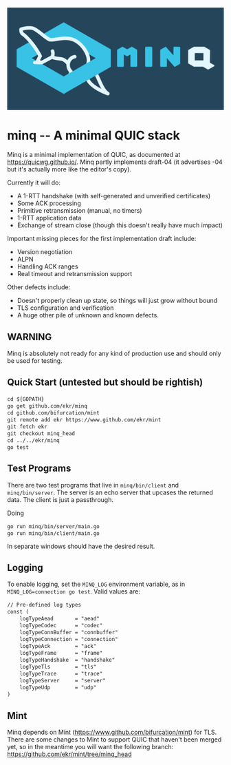 ![A mink forming a Q](/minq.png)

minq -- A minimal QUIC stack
============================
Minq is a minimal implementation of QUIC, as documented at
https://quicwg.github.io/. Minq partly implements draft-04
(it advertises -04 but it's actually more like the editor's copy).

Currently it will do:

- A 1-RTT handshake (with self-generated and unverified certificates)
- Some ACK processing
- Primitive retransmission (manual, no timers)
- 1-RTT application data
- Exchange of stream close (though this doesn't really have much impact)

Important missing pieces for the first implementation draft include:

- Version negotiation
- ALPN
- Handling ACK ranges
- Real timeout and retransmission support

Other defects include:

- Doesn't properly clean up state, so things will just grow without bound
- TLS configuration and verification
- A huge other pile of unknown and known defects.


## WARNING

Minq is absolutely not ready for any kind of production use and should
only be used for testing.



## Quick Start (untested but should be rightish)


    cd ${GOPATH}
    go get github.com/ekr/minq
    cd github.com/bifurcation/mint
    git remote add ekr https://www.github.com/ekr/mint
    git fetch ekr
    git checkout minq_head
    cd ../../ekr/minq
    go test


## Test Programs

There are two test programs that live in ```minq/bin/client``` and
```minq/bin/server```. The server is an echo server that upcases the
returned data. The client is just a passthrough.

Doing

    go run minq/bin/server/main.go
    go run minq/bin/client/main.go

In separate windows should have the desired result.


## Logging

To enable logging, set the ```MINQ_LOG``` environment variable, as
in ```MINQ_LOG=connection go test```. Valid values are:

    // Pre-defined log types
    const (
    	logTypeAead       = "aead"
    	logTypeCodec      = "codec"
    	logTypeConnBuffer = "connbuffer"
    	logTypeConnection = "connection"
    	logTypeAck        = "ack"
    	logTypeFrame      = "frame"
    	logTypeHandshake  = "handshake"
    	logTypeTls        = "tls"
    	logTypeTrace      = "trace"
    	logTypeServer     = "server"
    	logTypeUdp        = "udp"
    )


## Mint

Minq depends on Mint (https://www.github.com/bifurcation/mint) for TLS.
There are some changes to Mint to support QUIC that haven't been
merged yet, so in the meantime you will want the following branch:
https://github.com/ekr/mint/tree/minq_head

